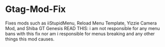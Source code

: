 # Gtag-Mod-Fix
Fixes mods such as iiStupidMenu, Reload Menu Template, Yizzie Camera Mod, and Shiba GT Genesis
READ THIS: i am not responsible for any menu bans with this fix nor am i responsible for menus breaking and any other things this mod causes.
